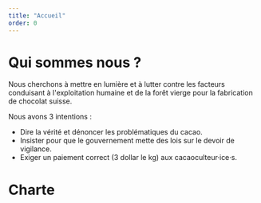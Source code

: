 ```yaml
---
title: "Accueil"
order: 0
---
```

# Qui sommes nous ?
Nous cherchons à mettre en lumière et à lutter contre les facteurs conduisant à l'exploitation humaine et de la forêt vierge pour la fabrication de chocolat suisse.

Nous avons 3 intentions :  	 	 	
- Dire la vérité et dénoncer les problématiques du cacao.
- Insister pour que le gouvernement mette des lois sur le devoir de vigilance.
- Exiger un paiement correct (3 dollar le kg) aux cacaoculteur·ice·s.


# Charte 